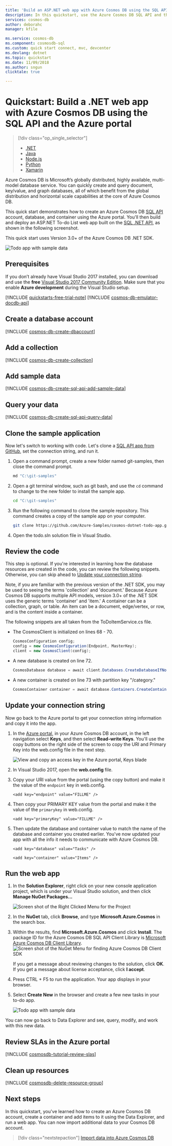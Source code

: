 ```yaml
---
title: 'Build an ASP.NET web app with Azure Cosmos DB using the SQL API - V3 SDK Preview | Microsoft Docs'
description: In this quickstart, use the Azure Cosmos DB SQL API and the Azure portal to create an ASP.NET web app
services: cosmos-db
author: deborahc
manager: kfile

ms.service: cosmos-db
ms.component: cosmosdb-sql
ms.custom: quick start connect, mvc, devcenter
ms.devlang: dotnet
ms.topic: quickstart
ms.date: 11/09/2018
ms.author: sngun
clicktale: true

---
```

# Quickstart: Build a .NET web app with Azure Cosmos DB using the SQL API and the Azure portal

> [!div class="op_single_selector"]
> * [.NET](create-sql-api-dotnet.md)
> * [Java](create-sql-api-java.md)
> * [Node.js](create-sql-api-nodejs.md)
> * [Python](create-sql-api-python.md)
> * [Xamarin](create-sql-api-xamarin-dotnet.md)
>  
> 

Azure Cosmos DB is Microsoft’s globally distributed, highly available, multi-model database service. You can quickly create and query document, key/value, and graph databases, all of which benefit from the global distribution and horizontal scale capabilities at the core of Azure Cosmos DB. 

This quick start demonstrates how to create an Azure Cosmos DB [SQL API](sql-api-introduction.md) account, database, and container using the Azure portal. You'll then build and deploy an ASP.NET To-do List web app built on the [SQL .NET API](sql-api-sdk-dotnet.md), as shown in the following screenshot. 

This quick start uses Version 3.0+ of the Azure Cosmos DB .NET SDK. 

![Todo app with sample data](./media/create-sql-api-dotnet/azure-comosdb-todo-app-list.png)

## Prerequisites

If you don’t already have Visual Studio 2017 installed, you can download and use the **free** [Visual Studio 2017 Community Edition](https://www.visualstudio.com/downloads/). Make sure that you enable **Azure development** during the Visual Studio setup.

[!INCLUDE [quickstarts-free-trial-note](../../includes/quickstarts-free-trial-note.md)] 
[!INCLUDE [cosmos-db-emulator-docdb-api](../../includes/cosmos-db-emulator-docdb-api.md)]  

<a id="create-account"></a>
## Create a database account

[!INCLUDE [cosmos-db-create-dbaccount](../../includes/cosmos-db-create-dbaccount.md)]

<a id="create-collection"></a>
## Add a collection

[!INCLUDE [cosmos-db-create-collection](../../includes/cosmos-db-create-collection.md)]

<a id="add-sample-data"></a>
## Add sample data

[!INCLUDE [cosmos-db-create-sql-api-add-sample-data](../../includes/cosmos-db-create-sql-api-add-sample-data.md)]

## Query your data

[!INCLUDE [cosmos-db-create-sql-api-query-data](../../includes/cosmos-db-create-sql-api-query-data.md)]

## Clone the sample application

Now let's switch to working with code. Let's clone a [SQL API app from GitHub](https://github.com/Azure-Samples/cosmos-dotnet-todo-app), set the connection string, and run it. 

1. Open a command prompt, create a new folder named git-samples, then close the command prompt.

    ```bash
    md "C:\git-samples"
    ```

2. Open a git terminal window, such as git bash, and use the `cd` command to change to the new folder to install the sample app.

    ```bash
    cd "C:\git-samples"
    ```

3. Run the following command to clone the sample repository. This command creates a copy of the sample app on your computer.

    ```bash
    git clone https://github.com/Azure-Samples/cosmos-dotnet-todo-app.git
    ```

4. Open the todo.sln solution file in Visual Studio. 

## Review the code

This step is optional. If you're interested in learning how the database resources are created in the code, you can review the following snippets. Otherwise, you can skip ahead to [Update your connection string](#update-your-connection-string). 

Note, if you are familiar with the previous version of the .NET SDK, you may be used to seeing the terms 'collection' and 'document.' Because Azure Cosmos DB supports multiple API models, version 3.0+ of the .NET SDK uses the generic terms 'container' and 'item.' A container can be a collection, graph, or table. An item can be a document, edge/vertex, or row, and is the content inside a container.

The following snippets are all taken from the ToDoItemService.cs file.

* The CosmosClient is initialized on lines 68 - 70.

    ```csharp
    CosmosConfiguration config;
    config = new CosmosConfiguration(Endpoint, MasterKey);
    client = new CosmosClient(config);

    ```

* A new database is created on line 72.

    ```csharp
    CosmosDatabase database = await client.Databases.CreateDatabaseIfNotExistsAsync(DatabaseId);
    ```

* A new container is created on line 73 with partition key "/category."

    ```csharp
    CosmosContainer container = await database.Containers.CreateContainerIfNotExistsAsync(ContainerId, "/category");
    ```

## Update your connection string

Now go back to the Azure portal to get your connection string information and copy it into the app.

1. In the [Azure portal](http://portal.azure.com/), in your Azure Cosmos DB account, in the left navigation select **Keys**, and then select **Read-write Keys**. You'll use the copy buttons on the right side of the screen to copy the URI and Primary Key into the web.config file in the next step.

    ![View and copy an access key in the Azure portal, Keys blade](./media/create-sql-api-dotnet/keys.png)

2. In Visual Studio 2017, open the **web.config** file. 

3. Copy your URI value from the portal (using the copy button) and make it the value of the ``endpoint`` key in web.config. 

    `<add key="endpoint" value="FILLME" />`

4. Then copy your PRIMARY KEY value from the portal and make it the value of the ``primarykey`` in web.config. 

    `<add key="primaryKey" value="FILLME" />`
    
5. Then update the database and container value to match the name of the database and container you created earlier. You've now updated your app with all the info it needs to communicate with Azure Cosmos DB. 

    `<add key="database" value="Tasks" />`

    `<add key="container" value="Items" />`
    
## Run the web app

1. In the **Solution Explorer**, right click on your new console application project, which is under your Visual Studio solution, and then click **Manage NuGet Packages...**
    
    ![Screen shot of the Right Clicked Menu for the Project](./media/create-sql-api-dotnet/manage-nuget-package.png)
1. In the **NuGet** tab, click **Browse**, and type **Microsoft.Azure.Cosmos** in the search box.
1. Within the results, find **Microsoft.Azure.Cosmos** and click **Install**.
   The package ID for the Azure Cosmos DB SQL API Client Library is [Microsoft Azure Cosmos DB Client Library](https://www.nuget.org/packages/Microsoft.Azure.Cosmos/).
   ![Screen shot of the NuGet Menu for finding Azure Cosmos DB Client SDK](./media/sql-api-get-started/dotnet-tutorial-visual-studio-manage-nuget-2.png)

    If you get a message about reviewing changes to the solution, click **OK**. If you get a message about license acceptance, click **I accept**.

1. Press CTRL + F5 to run the application. Your app displays in your browser. 

1. Select **Create New** in the browser and create a few new tasks in your to-do app.

   ![Todo app with sample data](./media/create-sql-api-dotnet/azure-comosdb-todo-app-list.png)

You can now go back to Data Explorer and see, query, modify, and work with this new data. 

## Review SLAs in the Azure portal

[!INCLUDE [cosmosdb-tutorial-review-slas](../../includes/cosmos-db-tutorial-review-slas.md)]

## Clean up resources

[!INCLUDE [cosmosdb-delete-resource-group](../../includes/cosmos-db-delete-resource-group.md)]

## Next steps

In this quickstart, you've learned how to create an Azure Cosmos DB account, create a container and add items to it using the Data Explorer, and run a web app. You can now import additional data to your Cosmos DB account. 

> [!div class="nextstepaction"]
> [Import data into Azure Cosmos DB](import-data.md)


